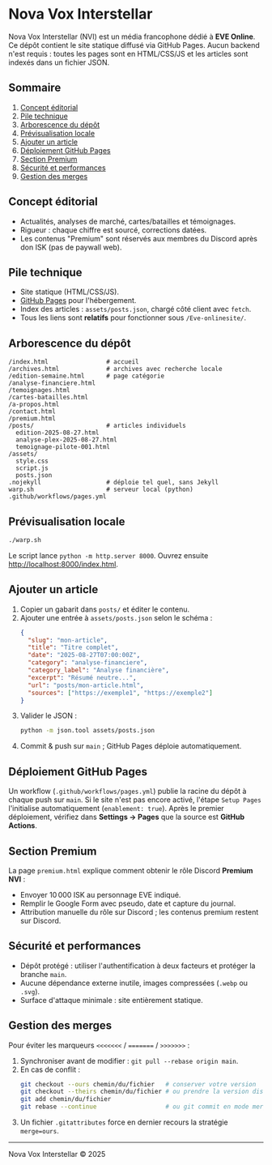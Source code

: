 # Nova Vox Interstellar

Nova Vox Interstellar (NVI) est un média francophone dédié à **EVE Online**. Ce dépôt contient le site statique diffusé via GitHub Pages. Aucun backend n'est requis : toutes les pages sont en HTML/CSS/JS et les articles sont indexés dans un fichier JSON.

## Sommaire
1. [Concept éditorial](#concept-éditorial)
2. [Pile technique](#pile-technique)
3. [Arborescence du dépôt](#arborescence-du-dépôt)
4. [Prévisualisation locale](#prévisualisation-locale)
5. [Ajouter un article](#ajouter-un-article)
6. [Déploiement GitHub Pages](#déploiement-github-pages)
7. [Section Premium](#section-premium)
8. [Sécurité et performances](#sécurité-et-performances)
9. [Gestion des merges](#gestion-des-merges)

## Concept éditorial
- Actualités, analyses de marché, cartes/batailles et témoignages.
- Rigueur : chaque chiffre est sourcé, corrections datées.
- Les contenus "Premium" sont réservés aux membres du Discord après don ISK (pas de paywall web).

## Pile technique
- Site statique (HTML/CSS/JS).
- [GitHub Pages](https://pages.github.com/) pour l'hébergement.
- Index des articles : `assets/posts.json`, chargé côté client avec `fetch`.
- Tous les liens sont **relatifs** pour fonctionner sous `/Eve-onlinesite/`.

## Arborescence du dépôt
```
/index.html                # accueil
/archives.html             # archives avec recherche locale
/edition-semaine.html      # page catégorie
/analyse-financiere.html
/temoignages.html
/cartes-batailles.html
/a-propos.html
/contact.html
/premium.html
/posts/                    # articles individuels
  edition-2025-08-27.html
  analyse-plex-2025-08-27.html
  temoignage-pilote-001.html
/assets/
  style.css
  script.js
  posts.json
.nojekyll                  # déploie tel quel, sans Jekyll
warp.sh                    # serveur local (python)
.github/workflows/pages.yml
```

## Prévisualisation locale
```bash
./warp.sh
```
Le script lance `python -m http.server 8000`. Ouvrez ensuite [http://localhost:8000/index.html](http://localhost:8000/index.html).

## Ajouter un article
1. Copier un gabarit dans `posts/` et éditer le contenu.
2. Ajouter une entrée à `assets/posts.json` selon le schéma :
   ```json
   {
     "slug": "mon-article",
     "title": "Titre complet",
     "date": "2025-08-27T07:00:00Z",
     "category": "analyse-financiere",
     "category_label": "Analyse financière",
     "excerpt": "Résumé neutre...",
     "url": "posts/mon-article.html",
     "sources": ["https://exemple1", "https://exemple2"]
   }
   ```
3. Valider le JSON :
   ```bash
   python -m json.tool assets/posts.json
   ```
4. Commit & push sur `main` ; GitHub Pages déploie automatiquement.

## Déploiement GitHub Pages
Un workflow (`.github/workflows/pages.yml`) publie la racine du dépôt à chaque push sur `main`. Si le site n'est pas encore activé, l'étape `Setup Pages` l'initialise automatiquement (`enablement: true`). Après le premier déploiement, vérifiez dans **Settings → Pages** que la source est **GitHub Actions**.

## Section Premium
La page `premium.html` explique comment obtenir le rôle Discord **Premium NVI** :
- Envoyer 10 000 ISK au personnage EVE indiqué.
- Remplir le Google Form avec pseudo, date et capture du journal.
- Attribution manuelle du rôle sur Discord ; les contenus premium restent sur Discord.

## Sécurité et performances
- Dépôt protégé : utiliser l'authentification à deux facteurs et protéger la branche `main`.
- Aucune dépendance externe inutile, images compressées (`.webp` ou `.svg`).
- Surface d'attaque minimale : site entièrement statique.

## Gestion des merges
Pour éviter les marqueurs `<<<<<<<` / `=======` / `>>>>>>>` :
1. Synchroniser avant de modifier : `git pull --rebase origin main`.
2. En cas de conflit :
   ```bash
   git checkout --ours chemin/du/fichier   # conserver votre version
   git checkout --theirs chemin/du/fichier # ou prendre la version distante
   git add chemin/du/fichier
   git rebase --continue                   # ou git commit en mode merge
   ```
3. Un fichier `.gitattributes` force en dernier recours la stratégie `merge=ours`.

---
Nova Vox Interstellar © 2025
